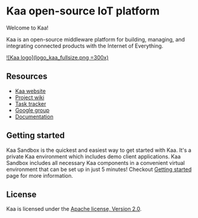 Kaa open-source IoT platform
============================

Welcome to Kaa!

Kaa is an open-source middleware platform for building, managing, and integrating connected products with the Internet of Everything.

[![Kaa logo](logo_kaa_fullsize.png =300x)](http://www.kaaproject.org/)

## Resources

* [Kaa website](http://www.kaaproject.org/)
* [Project wiki](http://docs.kaaproject.org/display/KAA/)
* [Task tracker](http://jira.kaaproject.org/browse/KAA/)
* [Google group](https://groups.google.com/forum/#!forum/kaaproject)
* [Documentation](http://docs.kaaproject.org/display/KAA/Kaa+IoT+Platform+Home)

## Getting started

Kaa Sandbox is the quickest and easiest way to get started with Kaa. It's a private Kaa environment which includes demo client applications. Kaa Sandbox includes all necessary Kaa components in a convenient virtual environment that can be set up in just 5 minutes! Checkout [Getting started](http://docs.kaaproject.org/display/KAA/Getting+started) page for more information.

## License

Kaa is licensed under the [Apache license, Version 2.0](http://www.apache.org/licenses/LICENSE-2.0).
